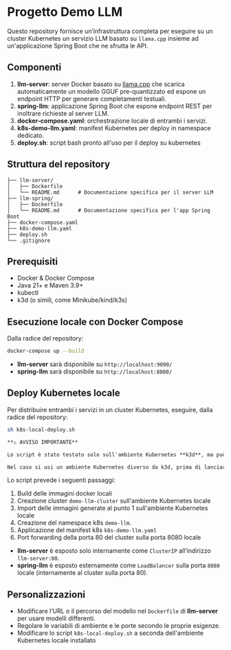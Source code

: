 # Progetto Demo LLM

Questo repository fornisce un’infrastruttura completa per eseguire su un cluster Kubernetes un servizio LLM basato su `llama.cpp` insieme ad un'applicazione Spring Boot che ne sfrutta le API.

## Componenti

1. **llm-server**: server Docker basato su [llama.cpp](https://github.com/ggml-org/llama.cpp) che scarica automaticamente un modello GGUF pre-quantizzato ed espone un endpoint HTTP per generare completamenti testuali.
2. **spring-llm**: applicazione Spring Boot che espone endpoint REST per inoltrare richieste al server LLM.
3. **docker-compose.yaml**: orchestrazione locale di entrambi i servizi.
4. **k8s-demo-llm.yaml**: manifest Kubernetes per deploy in namespace dedicato.
5. **deploy.sh**: script bash pronto all'uso per il deploy su kubernetes

## Struttura del repository

```text
├── llm-server/
│   ├── Dockerfile
│   └── README.md      # Documentazione specifica per il server LLM
├── llm-spring/
│   ├── Dockerfile
│   └── README.md      # Documentazione specifica per l'app Spring Boot
├── docker-compose.yaml
├── k8s-demo-llm.yaml
├── deploy.sh
└── .gitignore
```

## Prerequisiti

- Docker & Docker Compose
- Java 21+ e Maven 3.9+
- kubectl
- k3d (o simili, come Minikube/kind/k3s)

## Esecuzione locale con Docker Compose

Dalla radice del repository:

```bash
docker-compose up --build
```

- **llm-server** sarà disponibile su `http://localhost:9090/`
- **spring-llm** sarà disponibile su `http://localhost:8080/`


## Deploy Kubernetes locale

Per distribuire entrambi i servizi in un cluster Kubernetes, eseguire, dalla radice del repository:

```bash
sh k8s-local-deploy.sh
```

```markdown
**⚠️ AVVISO IMPORTANTE**

Lo script è stato testato solo sull'ambiente Kubernetes **k3d**, ma può essere facilmente adattato a qualsiasi altro Kubernetes locale (es. Minikube).

Nel caso si usi un ambiente Kubernetes diverso da k3d, prima di lanciare lo script, adattare le righe del file (24-26) con i relativi comandi di creazione cluster e import delle immagini docker per l'ambiente Kubernetes locale scelto.

```

Lo script prevede i seguenti passaggi:
1. Build delle immagini docker locali
2. Creazione cluster `demo-llm-cluster` sull'ambiente Kubernetes locale
3. Import delle immagini generate al punto 1 sull'ambiente Kubernetes locale
4. Creazione del namespace k8s `demo-llm`.
5. Applicazione del manifest k8s `k8s-demo-llm.yaml`
6. Port forwarding della porta 80 del cluster sulla porta 8080 locale

- **llm-server** è esposto solo internamente come `ClusterIP` all’indirizzo `llm-server:80`.
- **spring-llm** è esposto esternamente come `LoadBalancer` sulla porta `8080` locale (internamente al cluster sulla porta 80).

## Personalizzazioni

- Modificare l’URL o il percorso del modello nel `Dockerfile` di **llm-server** per usare modelli differenti.
- Regolare le variabili di ambiente e le porte secondo le proprie esigenze.
- Modificare lo script `k8s-local-deploy.sh` a seconda dell'ambiente Kubernetes locale installato